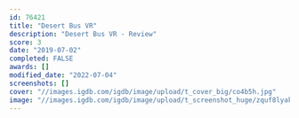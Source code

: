 ```yaml
---
id: 76421
title: "Desert Bus VR"
description: "Desert Bus VR - Review"
score: 3
date: "2019-07-02"
completed: FALSE
awards: []
modified_date: "2022-07-04"
screenshots: []
cover: "//images.igdb.com/igdb/image/upload/t_cover_big/co4b5h.jpg"
image: "//images.igdb.com/igdb/image/upload/t_screenshot_huge/zquf8lyak9g3sdazc3v3.jpg"
---
```

